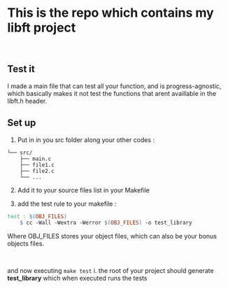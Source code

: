 # This is the repo which contains my libft project

<br/>

## Test it
I made a main file that can test all your function, and is progress-agnostic, which basically makes it not test the functions that arent availlable in 
the libft.h header.

## Set up

1) Put in in you src folder along your other codes :
```
└── src/
    ├── main.c
    ├── file1.c
    ├── file2.c
    └── ...
```
2) Add it to your source files list in your Makefile

3) add the test rule to your makefile :
```Makefile
test : $(OBJ_FILES)
    $ cc -Wall -Wextra -Werror $(OBJ_FILES) -o test_library
```
Where OBJ_FILES stores your object files, which can also be your bonus objects files.

<br/>

and now executing ```make test``` i. the root of your project should generate **test_library** which when executed runs the tests  
